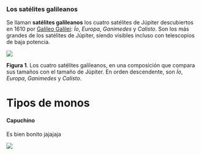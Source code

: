 ### Los satélites galileanos

Se llaman **satélites galileanos** los cuatro satélites de Júpiter descubiertos en 1610 por [Galileo Galilei](https://es.wikipedia.org/wiki/Galileo_Galilei): *Ío*, *Europa*, *Ganimedes* y *Calisto*. 
Son los más grandes de los satélites de Júpiter, siendo visibles incluso con telescopios de baja potencia.

![](https://upload.wikimedia.org/wikipedia/commons/thumb/f/fe/Jupiter_and_the_Galilean_Satellites.jpg/168px-Jupiter_and_the_Galilean_Satellites.jpg)

**Figura 1**. Los cuatro satélites galileanos, en una composición que compara sus tamaños con el tamaño de Júpiter. 
En orden descendente, son *Ío*, *Europa*, *Ganimedes* y *Calisto*.

# Tipos de monos 

#### Capuchino 

Es bien bonito jajajaja 

![](https://live.staticflickr.com/65535/52138012634_ea280ab894_b.jpg)